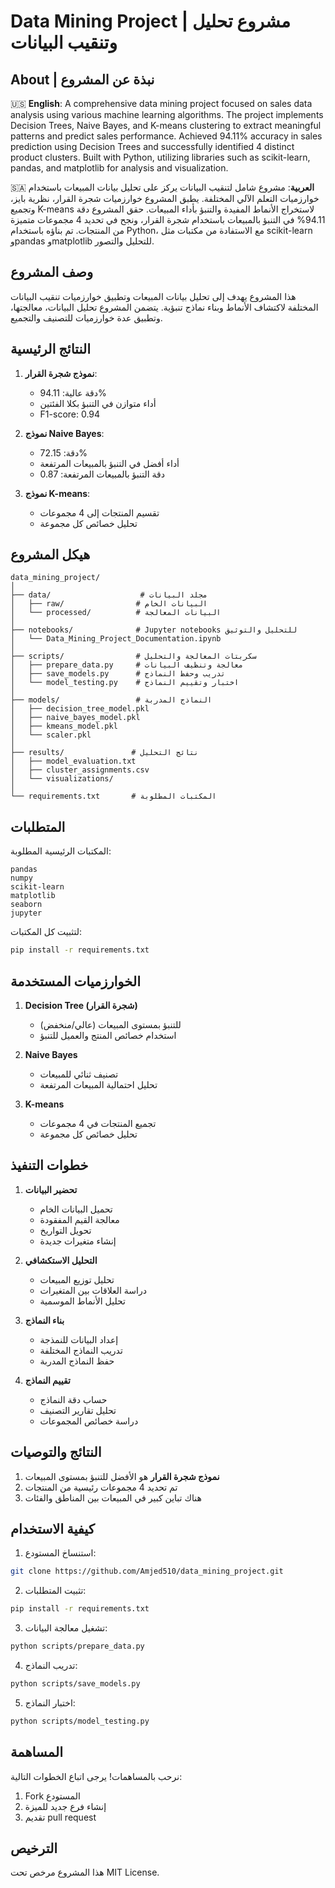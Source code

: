 # Data Mining Project | مشروع تحليل وتنقيب البيانات

## About | نبذة عن المشروع

🇺🇸 **English**:
A comprehensive data mining project focused on sales data analysis using various machine learning algorithms. The project implements Decision Trees, Naive Bayes, and K-means clustering to extract meaningful patterns and predict sales performance. Achieved 94.11% accuracy in sales prediction using Decision Trees and successfully identified 4 distinct product clusters. Built with Python, utilizing libraries such as scikit-learn, pandas, and matplotlib for analysis and visualization.

🇸🇦 **العربية**:
مشروع شامل لتنقيب البيانات يركز على تحليل بيانات المبيعات باستخدام خوارزميات التعلم الآلي المختلفة. يطبق المشروع خوارزميات شجرة القرار، نظرية بايز، وتجميع K-means لاستخراج الأنماط المفيدة والتنبؤ بأداء المبيعات. حقق المشروع دقة 94.11% في التنبؤ بالمبيعات باستخدام شجرة القرار، ونجح في تحديد 4 مجموعات متميزة من المنتجات. تم بناؤه باستخدام Python، مع الاستفادة من مكتبات مثل scikit-learn وpandas وmatplotlib للتحليل والتصور.

## وصف المشروع
هذا المشروع يهدف إلى تحليل بيانات المبيعات وتطبيق خوارزميات تنقيب البيانات المختلفة لاكتشاف الأنماط وبناء نماذج تنبؤية. يتضمن المشروع تحليل البيانات، معالجتها، وتطبيق عدة خوارزميات للتصنيف والتجميع.

## النتائج الرئيسية
1. **نموذج شجرة القرار**:
   - دقة عالية: 94.11%
   - أداء متوازن في التنبؤ بكلا الفئتين
   - F1-score: 0.94

2. **نموذج Naive Bayes**:
   - دقة: 72.15%
   - أداء أفضل في التنبؤ بالمبيعات المرتفعة
   - دقة التنبؤ بالمبيعات المرتفعة: 0.87

3. **نموذج K-means**:
   - تقسيم المنتجات إلى 4 مجموعات
   - تحليل خصائص كل مجموعة

## هيكل المشروع
```
data_mining_project/
│
├── data/                    # مجلد البيانات
│   ├── raw/                # البيانات الخام
│   └── processed/          # البيانات المعالجة
│
├── notebooks/              # Jupyter notebooks للتحليل والتوثيق
│   └── Data_Mining_Project_Documentation.ipynb
│
├── scripts/                # سكربتات المعالجة والتحليل
│   ├── prepare_data.py     # معالجة وتنظيف البيانات
│   ├── save_models.py      # تدريب وحفظ النماذج
│   └── model_testing.py    # اختبار وتقييم النماذج
│
├── models/                 # النماذج المدربة
│   ├── decision_tree_model.pkl
│   ├── naive_bayes_model.pkl
│   ├── kmeans_model.pkl
│   └── scaler.pkl
│
├── results/               # نتائج التحليل
│   ├── model_evaluation.txt
│   ├── cluster_assignments.csv
│   └── visualizations/
│
└── requirements.txt       # المكتبات المطلوبة
```

## المتطلبات
المكتبات الرئيسية المطلوبة:
```
pandas
numpy
scikit-learn
matplotlib
seaborn
jupyter
```

لتثبيت كل المكتبات:
```bash
pip install -r requirements.txt
```

## الخوارزميات المستخدمة
1. **Decision Tree (شجرة القرار)**
   - للتنبؤ بمستوى المبيعات (عالي/منخفض)
   - استخدام خصائص المنتج والعميل للتنبؤ

2. **Naive Bayes**
   - تصنيف ثنائي للمبيعات
   - تحليل احتمالية المبيعات المرتفعة

3. **K-means**
   - تجميع المنتجات في 4 مجموعات
   - تحليل خصائص كل مجموعة

## خطوات التنفيذ
1. **تحضير البيانات**
   - تحميل البيانات الخام
   - معالجة القيم المفقودة
   - تحويل التواريخ
   - إنشاء متغيرات جديدة

2. **التحليل الاستكشافي**
   - تحليل توزيع المبيعات
   - دراسة العلاقات بين المتغيرات
   - تحليل الأنماط الموسمية

3. **بناء النماذج**
   - إعداد البيانات للنمذجة
   - تدريب النماذج المختلفة
   - حفظ النماذج المدربة

4. **تقييم النماذج**
   - حساب دقة النماذج
   - تحليل تقارير التصنيف
   - دراسة خصائص المجموعات

## النتائج والتوصيات
1. **نموذج شجرة القرار** هو الأفضل للتنبؤ بمستوى المبيعات
2. تم تحديد 4 مجموعات رئيسية من المنتجات
3. هناك تباين كبير في المبيعات بين المناطق والفئات

## كيفية الاستخدام
1. استنساخ المستودع:
```bash
git clone https://github.com/Amjed510/data_mining_project.git
```

2. تثبيت المتطلبات:
```bash
pip install -r requirements.txt
```

3. تشغيل معالجة البيانات:
```bash
python scripts/prepare_data.py
```

4. تدريب النماذج:
```bash
python scripts/save_models.py
```

5. اختبار النماذج:
```bash
python scripts/model_testing.py
```

## المساهمة
نرحب بالمساهمات! يرجى اتباع الخطوات التالية:
1. Fork المستودع
2. إنشاء فرع جديد للميزة
3. تقديم pull request

## الترخيص
هذا المشروع مرخص تحت MIT License.
